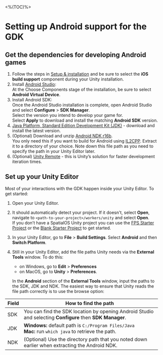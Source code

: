 <%(TOC)%>

# Setting up Android support for the GDK

## Get the dependencies for developing Android games
1. Follow the steps in [Setup & installation]({{urlRoot}}/machine-setup) and be sure to select the **iOS build support** component during your Unity installation.
1. Install [Android Studio](https://developer.android.com/studio/):<br>
  At the Choose Components stage of the installation, be sure to select **Android Virtual Device**.
1. Install Android SDK:<br>
Once the Android Studio installation is complete, open Android Studio and select **Configure** > **SDK Manager**.<br>
Select the version you intend to develop your game for.<br>
Select **Apply** to download and install the matching **Android SDK** version.
1. [Java Platform, Standard Edition Development Kit (JDK)](http://www.oracle.com/technetwork/java/javase/downloads/jdk8-downloads-2133151.html) - download and install the latest version.
1. (Optional) Download and unzip [Android NDK r16b](https://developer.android.com/ndk/downloads/older_releases).<br>
You only need this if you want to build for Android using [IL2CPP](https://docs.unity3d.com/Manual/IL2CPP.html). Extract it to a directory of your choice. Note down this file path as you need to specify the path in your Unity Editor later.
1. (Optional) [Unity Remote](https://play.google.com/store/apps/details?id=com.unity3d.genericremote) - this is Unity’s solution for faster development iteration times.

## Set up your Unity Editor

Most of your interactions with the GDK happen inside your Unity Editor. To get started:

1. Open your Unity Editor.
1. It should automatically detect your project. If it doesn't, select **Open**, navigate to `<path-to-your-project>/workers/unity` and select **Open**.<br>
If you don’t have a SpatialOS Unity project you can use the [FPS Starter Project]({{urlRoot}}/projects/fps/get-started/get-started) or the [Blank Starter Project]({{urlRoot}}/projects/blank/overview) to get started.
1. In your Unity Editor, go to **File** > **Build Settings**. Select **Android** and then **Switch Platform**.
1. Still in your Unity Editor, add the file paths Unity needs via the **External Tools** window. To do this:
    * on Windows, go to **Edit** > **Preferences** 
    * on MacOS, go to **Unity** > **Preferences**.

    In the **Android** section of the **External Tools** window,  input the paths to the SDK, JDK and NDK. The easiest way to ensure that Unity reads the file path correctly is to use the browse option:

| Field | How to find the path |
|-------|------|
| SDK  |  You can find the SDK location by opening Android Studio and selecting **Configure** then **SDK Manager**. |
| JDK  |  **Windows:** default path is `C:/Program Files/Java` <br/>**Mac:** run `which java` to retrieve the path. |
| NDK  |  (Optional) Use the directory path that you noted down earlier when extracting the Android NDK.|
